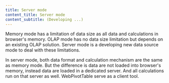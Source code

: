 ```yaml
---
title: Server mode
content_title: Server mode
content_subtitle: (Developing ...)
---               
```

<p>
Memory mode has a limitation of data size as all data and calculations in browser's memory.
OLAP mode has no data size limitation but depends on an existing OLAP solution. 
Server mode is a developing new data source mode to deal with these limitations.
</p>

<p>
In server mode, both data format and calculation mechanism are the same as memory mode. 
But the difference is data are not loaded into browser's memory, instead data are loaded in a dedicated server.
And all calculations run on that server as well.
WebPivotTable serve as a client tool.
</p>

